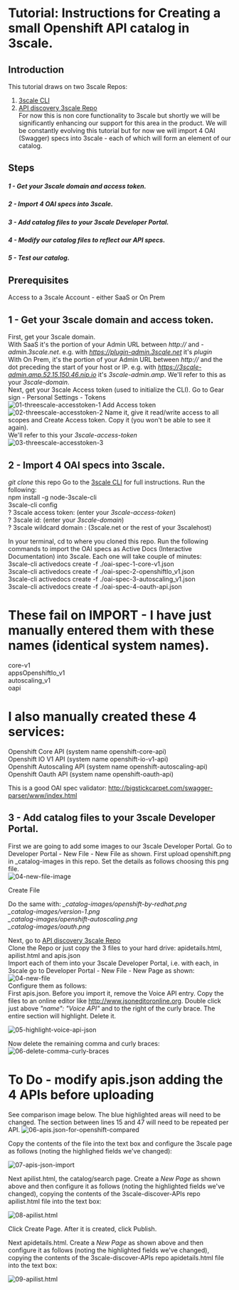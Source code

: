 # Tutorial: Instructions for Creating a small Openshift API  catalog in 3scale. 

## Introduction
This tutorial draws on two 3scale Repos: 
1) [3scale CLI](https://github.com/3scale/3scale-cli)  
2) [API discovery 3scale Repo](https://github.com/3scale/3scale-discover-APIs)  
For now this is non core functionality to 3scale but shortly we will be significantly enhancing our support for this area in the product. 
We will be constantly evolving this tutorial but for now we will import 4 OAI (Swagger) specs into 3scale - each of which will form an element of our catalog.  

## Steps
##### 1 - Get your 3scale domain and access token.
##### 2 - Import 4 OAI specs into 3scale.
##### 3 - Add catalog files to your 3scale Developer Portal.
##### 4 - Modify our catalog files to reflect our API specs.
##### 5 - Test our catalog.  

## Prerequisites
Access to a 3scale Account - either SaaS or On Prem  

## 1 - Get your 3scale domain and access token.
First, get your 3scale domain.  
With SaaS it's the portion of your Admin URL between *http://* and *-admin.3scale.net*. e.g. with *https://plugin-admin.3scale.net* it's *plugin*  
With On Prem, it's the portion of your Admin URL between *http://* and the dot preceding the start of your host or IP. e.g. with *https://3scale-admin.amp.52.15.150.46.nip.io* it's *3scale-admin.amp*. We'll refer to this as your *3scale-domain*.  
Next, get your 3scale Access token (used to initialize the CLI). Go to Gear sign - Personal Settings - Tokens  
![01-threescale-accesstoken-1](https://raw.githubusercontent.com/tnscorcoran/3scale-api-catalog-setup/master/_images/01-threescale-accesstoken-1.png)
Add Access token  
![02-threescale-accesstoken-2](https://raw.githubusercontent.com/tnscorcoran/3scale-api-catalog-setup/master/_images/02-threescale-accesstoken-2.png)
Name it, give it read/write access to all scopes and Create Access token. Copy it (you won't be able to see it again).  
We'll refer to this your *3scale-access-token*   
![03-threescale-accesstoken-3](https://raw.githubusercontent.com/tnscorcoran/3scale-api-catalog-setup/master/_images/03-threescale-accesstoken-3.png)  
  
  
## 2 - Import 4 OAI specs into 3scale.
*git clone* this repo
Go to the [3scale CLI](https://github.com/3scale/3scale-cli) for full instructions. Run the following:  
npm install -g node-3scale-cli  
3scale-cli config  
? 3scale access token: (enter your *3scale-access-token*)   
? 3scale id:  (enter your *3scale-domain*)   
? 3scale wildcard domain : (3scale.net or the rest of your 3scalehost)  
  
In your terminal, cd to where you cloned this repo. Run the following commands to import the OAI specs as Active Docs (Interactive Documentation) into 3scale. Each one will take couple of minutes:  
3scale-cli activedocs create -f ./oai-spec-1-core-v1.json  
3scale-cli activedocs create -f ./oai-spec-2-openshiftIo_v1.json  
3scale-cli activedocs create -f ./oai-spec-3-autoscaling_v1.json  
3scale-cli activedocs create -f ./oai-spec-4-oauth-api.json  
# These fail on IMPORT - I have just manually entered them with these names (identical system names). 
core-v1  
appsOpenshiftIo_v1  
autoscaling_v1  
oapi  

# I also manually created these 4 services:   
Openshift Core API (system name openshift-core-api)  
Openshift IO V1 API (system name openshift-io-v1-api)  
Openshift Autoscaling API (system name openshift-autoscaling-api)  
Openshift Oauth API (system name openshift-oauth-api)
  
This is a good OAI spec validator: http://bigstickcarpet.com/swagger-parser/www/index.html  
  
  
## 3 - Add catalog files to your 3scale Developer Portal.
First we are going to add some images to our 3scale Developer Portal. Go to Developer Portal - New File - New File as shown. First upload openshift.png in _catalog-images in this repo. Set the details as follows choosing this png file.   
![04-new-file-image](https://raw.githubusercontent.com/tnscorcoran/3scale-api-catalog-setup/master/_catalog-images/04-new-file-image.png)  
  
Create File  
  
Do the same with: 
*_catalog-images/openshift-by-redhat.png*    
*_catalog-images/version-1.png*    
*_catalog-images/openshift-autoscaling.png*    
*_catalog-images/oauth.png*    
  
Next, go to [API discovery 3scale Repo](https://github.com/3scale/3scale-discover-APIs)  
Clone the Repo or just copy the 3 files to your hard drive: apidetails.html, apilist.html and apis.json  
Import each of them into your 3scale Developer Portal, i.e. with each, in 3scale go to Developer Portal - New File - New Page as shown:  
![04-new-file](https://raw.githubusercontent.com/tnscorcoran/3scale-api-catalog-setup/master/_images/04-dev-portal-new-page.png)  
Configure them as follows:  
First apis.json. Before you import it, remove the Voice API entry. Copy the files to an online editor like http://www.jsoneditoronline.org. Double click just above *"name": "Voice API"* and to the right of the curly brace. The entire section will highlight. Delete it. 
  
![05-highlight-voice-api-json](https://raw.githubusercontent.com/tnscorcoran/3scale-api-catalog-setup/master/_images/05-highlight-voice-api-json.png)    
  
Now delete the remaining comma and curly braces:  
![06-delete-comma-curly-braces](https://raw.githubusercontent.com/tnscorcoran/3scale-api-catalog-setup/master/_images/06-delete-comma-curly-braces.png)    
  
# To Do - modify apis.json adding the 4 APIs before uploading    
See comparison image below. The blue highlighted areas will need to be changed. The section between lines 15 and 47 will need to be repeated per API. 
![06-apis.json-for-openshift-compared](https://raw.githubusercontent.com/tnscorcoran/3scale-api-catalog-setup/master/_images/06-apis.json-for-openshift-compared.png)  
 
    
Copy the contents of the file into the text box and configure the 3scale page as follows (noting the highlighed fields we've changed):  
  
![07-apis-json-import](https://raw.githubusercontent.com/tnscorcoran/3scale-api-catalog-setup/master/_images/07-apis-json-import.png)  
  
    
Next apilist.html, the catalog/search page. Create a *New Page* as shown above and then configure it as follows (noting the highlighted fields we've changed), copying the contents of the 3scale-discover-APIs repo apilist.html file into the text box:
  
![08-apilist.html](https://raw.githubusercontent.com/tnscorcoran/3scale-api-catalog-setup/master/_images/08-apilistt.png)  
  
Click Create Page. After it is created, click Publish.  
  
  
Next apidetails.html. Create a *New Page* as shown above and then configure it as follows (noting the highlighted fields we've changed), copying the contents of the 3scale-discover-APIs repo apidetails.html file into the text box:
    
![09-apilist.html](https://raw.githubusercontent.com/tnscorcoran/3scale-api-catalog-setup/master/_images/09-apidetails.png)  
  